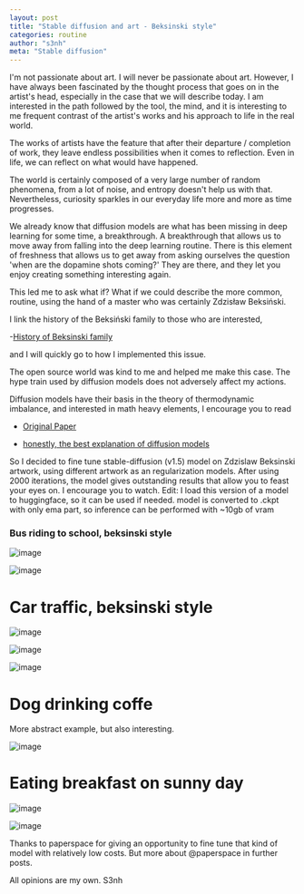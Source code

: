 ```yaml
---
layout: post
title: "Stable diffusion and art - Beksinski style"
categories: routine
author: "s3nh"
meta: "Stable diffusion"
---
```


I'm not passionate about art. I will never be passionate about art.
However, I have always been fascinated by the thought process that goes on in the artist's head,
especially in the case that we will describe today.
I am interested in the path followed by the tool, the mind, and it is interesting to me
frequent contrast of the artist's works and his approach to life in the real world.

The works of artists have the feature that after their departure / completion of work, they leave
endless possibilities when it comes to reflection.
Even in life, we can reflect on what would have happened.


The world is certainly composed of a very large number of random phenomena,
from a lot of noise, and entropy doesn't help us with that.
Nevertheless, curiosity sparkles in our everyday life more and more as time progresses.


We already know that diffusion models are what has been missing in deep learning for some time, a breakthrough. A breakthrough that allows us to move away from falling into the deep learning routine. There is this element of freshness that allows us to get away from asking ourselves the question 'when are the dopamine shots coming?' They are there, and they let you enjoy creating something interesting again.

This led me to ask what if?
What if we could describe the more common, routine, using
the hand of a master who was certainly Zdzisław Beksiński.

I link the history of the Beksiński family to those who are interested,

-[History of Beksinski family](https://theculturetrip.com/europe/poland/articles/the-tragic-story-of-zdzislaw-beksinski-the-artist-who-inspired-guillermo-del-toro/)

and I will quickly go to how I implemented this issue.


The open source world was kind to me and helped me make this case. The hype train used by diffusion models does not adversely affect my actions.

Diffusion models have their basis in the theory of thermodynamic imbalance,
and interested in math heavy elements, I encourage you to read


- [Original Paper](https://arxiv.org/abs/1503.03585)

- [honestly, the best explanation of diffusion models](https://lilianweng.github.io/posts/2021-07-11-diffusion-models/)

So I decided to fine tune stable-diffusion (v1.5) model on Zdzislaw Beksinski artwork,
using different artwork as an regularization models.
After using 2000 iterations, the model gives outstanding results that allow you to feast your eyes on.
I encourage you to watch.
Edit: I load this version of a model to huggingface, so it can be used if needed. 
model is converted to .ckpt with only ema part, so inference can be performed with ~10gb of vram 





### Bus riding to school, beksinski style 


![image](https://raw.githubusercontent.com/s3nh/s3nh.github.io/master/_assets/bus1.png)



![image](https://raw.githubusercontent.com/s3nh/s3nh.github.io/master/_assets/bus2.png)

# Car traffic, beksinski style


![image](https://raw.githubusercontent.com/s3nh/s3nh.github.io/master/_assets/_cartraffic.png)


![image](https://raw.githubusercontent.com/s3nh/s3nh.github.io/master/_assets/car_traffic.png)


![image](https://raw.githubusercontent.com/s3nh/s3nh.github.io/master/_assets/car_traffic2.png)



# Dog drinking coffe

More abstract example, but also interesting. 


![image](https://raw.githubusercontent.com/s3nh/s3nh.github.io/master/_assets/dog_drinking_coffee.png)



# Eating breakfast on sunny day


![image](https://raw.githubusercontent.com/s3nh/s3nh.github.io/master/_assets/ebsd.png)



![image](https://raw.githubusercontent.com/s3nh/s3nh.github.io/master/_assets/ebsd2.png)


Thanks to paperspace for giving an opportunity to fine tune that kind of model with relatively low costs. 
But more about @paperspace in further posts. 


All opinions are my own.
S3nh
